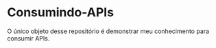 # Consumindo-APIs
O único objeto desse repositório é demonstrar meu conhecimento para consumir APIs. 
